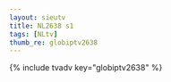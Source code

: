 ```yaml
--- 
layout: sieutv
title: NL2638 s1
tags: [NLtv]
thumb_re: globiptv2638
---
```

{% include tvadv key="globiptv2638" %} 
